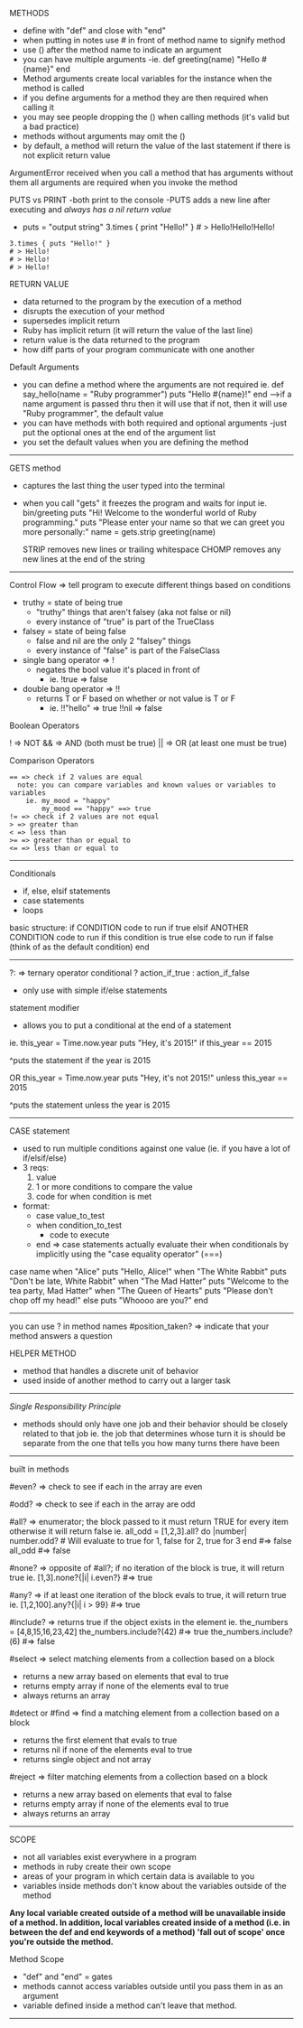 METHODS
- define with "def" and close with "end"
- when putting in notes use # in front of method name to signify method
- use () after the method name to indicate an argument
- you can have multiple arguments
  -ie. def greeting(name)
          "Hello #{name}"
       end
- Method arguments create local variables for the instance when the method is called
- if you define arguments for a method they are then required when calling it
- you may see people dropping the () when calling methods (it's valid but a bad practice)
- methods without arguments may omit the ()
- by default, a method will return the value of the last statement if there is not explicit return value

ArgumentError
  received when you call a method that has arguments without them
  all arguments are required when you invoke the method

PUTS vs PRINT
-both print to the console
-PUTS adds a new line after executing and *always has a nil return value* 
   - puts = "output string"
    3.times { print "Hello!" }
    # > Hello!Hello!Hello!

    3.times { puts "Hello!" }
    # > Hello!
    # > Hello!
    # > Hello!

RETURN VALUE
- data returned to the program by the execution of a method
- disrupts the execution of your method
- supersedes implicit return
- Ruby has implicit return (it will return the value of the last line)
- return value is the data returned to the program
- how diff parts of your program communicate with one another

Default Arguments
- you can define a method where the arguments are not required
  ie.
    def say_hello(name = "Ruby programmer")
      puts "Hello #{name}!"
    end
  -->if a name argument is passed thru then it will use that
    if not, then it will use "Ruby programmer", the default value
- you can have methods with both required and optional arguments
  -just put the optional ones at the end of the argument list
- you set the default values when you are defining the method

----
GETS method
- captures the last thing the user typed into the terminal
- when you call "gets" it freezes the program and waits for input
  ie. bin/greeting
     puts "Hi! Welcome to the wonderful world of Ruby programming."
    puts "Please enter your name so that we can greet you more personally:"
    name = gets.strip
    greeting(name)

    STRIP
      removes new lines or trailing whitespace
    CHOMP
      removes any new lines at the end of the string

----
Control Flow => tell program to execute different things based on conditions
- truthy = state of being true
    - "truthy" things that aren't falsey (aka not false or nil)
    - every instance of "true" is part of the TrueClass
- falsey = state of being false
    - false and nil are the only 2 "falsey" things
    - every instance of "false" is part of the FalseClass
- single bang operator => !
  - negates the bool value it's placed in front of
    - ie. !true => false
- double bang operator => !!
  - returns T or F based on whether or not value is T or F
    - ie.
        !!"hello" => true
        !!nil => false

Boolean Operators

! => NOT
&& => AND (both must be true)
|| => OR (at least one must be true)

Comparison Operators
```
== => check if 2 values are equal
  note: you can compare variables and known values or variables to variables
    ie. my_mood = "happy"
        my_mood == "happy" ==> true
!= => check if 2 values are not equal
> => greater than
< => less than
>= => greater than or equal to
<= => less than or equal to
```
----

Conditionals
- if, else, elsif statements
- case statements
- loops

basic structure:
  if CONDITION
    code to run if true
  elsif ANOTHER CONDITION
    code to run if this condition is true
  else
    code to run if false (think of as the default condition)
  end

-----

?: => ternary operator
  conditional ? action_if_true : action_if_false
- only use with simple if/else statements

statement modifier
- allows you to put a conditional at the end of a statement

ie.
  this_year = Time.now.year
  puts "Hey, it's 2015!" if this_year == 2015

  ^puts the statement if the year is 2015

OR
  this_year = Time.now.year
  puts "Hey, it's not 2015!" unless this_year == 2015

  ^puts the statement unless the year is 2015

----
CASE statement

- used to run multiple conditions against one value (ie. if you have a lot of if/elsif/else)
- 3 reqs:
  1) value
  2) 1 or more conditions to compare the value
  3) code for when condition is met
- format:
  + case value_to_test
  + when condition_to_test
    + code to execute
  + end
=> case statements actually evaluate their when conditionals by implicitly using the "case equality operator" (===)


case name
  when "Alice"
    puts "Hello, Alice!"
  when "The White Rabbit"
    puts "Don't be late, White Rabbit"
  when "The Mad Hatter"
    puts "Welcome to the tea party, Mad Hatter"
  when "The Queen of Hearts"
    puts "Please don't chop off my head!"
  else
    puts "Whoooo are you?"
end


-----
you can use ? in method names #position_taken? => indicate that your method answers a question

HELPER METHOD
- method that handles a discrete unit of behavior
- used inside of another method to carry out a larger task

----
*Single Responsibility Principle*
- methods should only have one job and their behavior should be closely related to that job
ie. the job that determines whose turn it is should be separate from the one that tells you how many turns there have been

----
built in methods

#even? => check to see if each in the array are even

#odd? => check to see if each in the array are odd

#all? => enumerator; the block passed to it must return TRUE for every item otherwise it will return false
  ie.
    all_odd = [1,2,3].all? do |number|
      number.odd? # Will evaluate to true for 1, false for 2, true for 3
    end #=> false
    all_odd #=> false

#none? => opposite of #all?; if no iteration of the block is true, it will return true
  ie. [1,3].none?{|i| i.even?} #=> true

#any? => if at least one iteration of the block evals to true, it will return true
  ie. [1,2,100].any?{|i| i > 99} #=> true

#include? => returns true if the object exists in the element
  ie.
  the_numbers = [4,8,15,16,23,42]
  the_numbers.include?(42)   #=> true
  the_numbers.include?(6)   #=> false

#select => select matching elements from a collection based on a block
  - returns a new array based on elements that eval to true
  - returns empty array if none of the elements eval to true
  - always returns an array

#detect or #find => find a matching element from a collection based on a block
  - returns the first element that evals to true
  - returns nil if none of the elements eval to true
  - returns single object and not array

#reject => filter matching elements from a collection based on a block
  - returns a new array based on elements that eval to false
  - returns empty array if none of the elements eval to true
  - always returns an array

----
SCOPE
- not all variables exist everywhere in a program
- methods in ruby create their own scope
- areas of your program in which certain data is available to you
- variables inside methods don't know about the variables outside of the method

**Any local variable created outside of a method will be unavailable inside of a method. In addition, local variables created inside of a method (i.e. in between the def and end keywords of a method) 'fall out of scope' once you're outside the method.**

Method Scope
- "def" and "end" = gates
- methods cannot access variables outside until you pass them in as an argument
- variable defined inside a method can't leave that method.

----
